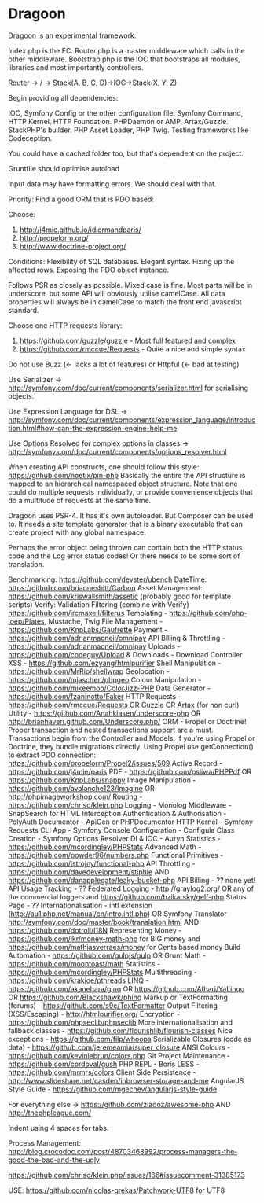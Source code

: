Dragoon
=======

Dragoon is an experimental framework.

Index.php is the FC.
Router.php is a master middleware which calls in the other middleware.
Bootstrap.php is the IOC that bootstraps all modules, libraries and most importantly controllers.

Router
	-> /
		-> Stack(A, B, C, D)->IOC->Stack(X, Y, Z)

Begin providing all dependencies:

IOC, Symfony Config or the other configuration file. Symfony Command, HTTP Kernel, HTTP Foundation. PHPDaemon or AMP, Artax/Guzzle. StackPHP's builder. PHP Asset Loader, PHP Twig. Testing frameworks like Codeception.

You could have a cached folder too, but that's dependent on the project.

Gruntfile should optimise autoload

Input data may have formatting errors. We should deal with that.

Priority: Find a good ORM that is PDO based:

Choose:

1. http://j4mie.github.io/idiormandparis/
2. http://propelorm.org/
3. http://www.doctrine-project.org/

Conditions: Flexibility of SQL databases. Elegant syntax. Fixing up the affected rows. Exposing the PDO object instance.

Follows PSR as closely as possible. Mixed case is fine. Most parts will be in underscore, but some API will obviously utilise camelCase. All data properties will always be in camelCase to match the front end javascript standard.

Choose one HTTP requests library:

1. https://github.com/guzzle/guzzle - Most full featured and complex
2. https://github.com/rmccue/Requests - Quite a nice and simple syntax

Do not use Buzz (<- lacks a lot of features) or Httpful (<- bad at testing)

Use Serializer -> http://symfony.com/doc/current/components/serializer.html for serialising objects.

Use Expression Language for DSL -> http://symfony.com/doc/current/components/expression_language/introduction.html#how-can-the-expression-engine-help-me

Use Options Resolved for complex options in classes -> http://symfony.com/doc/current/components/options_resolver.html

When creating API constructs, one should follow this style: https://github.com/noetix/pin-php
Basically the entire the API structure is mapped to an hierarchical namespaced object structure.
Note that one could do multiple requests individually, or provide convenience objects that do a multitude of requests at the same time.

Dragoon uses PSR-4. It has it's own autoloader. But Composer can be used to.
It needs a site template generator that is a binary executable that can create project with any global namespace.

Perhaps the error object being thrown can contain both the HTTP status code and the Log error status codes! Or there needs to be some sort of translation.

Benchmarking: https://github.com/devster/ubench
DateTime: https://github.com/briannesbitt/Carbon
Asset Management: https://github.com/kriswallsmith/assetic (probably good for template scripts)
Verify: Validation
Filtering (combine with Verify) https://github.com/ircmaxell/filterus
Templating - https://github.com/php-loep/Plates, Mustache, Twig
File Management - https://github.com/KnpLabs/Gaufrette
Payment - https://github.com/adrianmacneil/omnipay
API Billing & Throttling - https://github.com/adrianmacneil/omnipay
Uploads - https://github.com/codeguy/Upload & Downloads - Download Controller
XSS - https://github.com/ezyang/htmlpurifier
Shell Manipulation - https://github.com/MrRio/shellwrap
Geolocation - https://github.com/mjaschen/phpgeo
Colour Manipulation - https://github.com/mikeemoo/ColorJizz-PHP
Data Generator - https://github.com/fzaninotto/Faker
HTTP Requests - https://github.com/rmccue/Requests OR Guzzle OR Artax (for non curl)
Utility - https://github.com/Anahkiasen/underscore-php OR http://brianhaveri.github.com/Underscore.php/
ORM - Propel or Doctrine! Proper transaction and nested transactions support are a must. Transactions begin from the Controller and Models. If you're using Propel or Doctrine, they bundle migrations directly. Using Propel use getConnection() to extract PDO connection: https://github.com/propelorm/Propel2/issues/509
Active Record - https://github.com/j4mie/paris
PDF - https://github.com/psliwa/PHPPdf OR https://github.com/KnpLabs/snappy
Image Manipulation - https://github.com/avalanche123/Imagine OR http://phpimageworkshop.com/
Routing - https://github.com/chriso/klein.php
Logging - Monolog
Middleware - SnapSearch for HTML Interception
Authentication & Authorisation - PolyAuth
Documentor - ApiGen or PHPDocumentor
HTTP Kernel - Symfony Requests
CLI App - Symfony Console
Configuration - Configula
Class Creation - Symfony Options Resolver
DI & IOC - Auryn
Statistics - https://github.com/mcordingley/PHPStats
Advanced Math - https://github.com/powder96/numbers.php
Functional Primitives - https://github.com/lstrojny/functional-php
API Throttling - https://github.com/davedevelopment/stiphle AND https://github.com/danapplegate/leaky-bucket-php
API Billing - ?? none yet!
API Usage Tracking - ??
Federated Logging - http://graylog2.org/ OR any of the commercial loggers and https://github.com/bzikarsky/gelf-php
Status Page - ??
Internationalisation - intl extension (http://au1.php.net/manual/en/intro.intl.php) OR Symfony Translator http://symfony.com/doc/master/book/translation.html AND https://github.com/dotroll/I18N
Representing Money - https://github.com/ikr/money-math-php for BIG money and https://github.com/mathiasverraes/money for Cents based money
Build Automation - https://github.com/gulpjs/gulp OR Grunt
Math - https://github.com/moontoast/math
Statistics - https://github.com/mcordingley/PHPStats
Multithreading - https://github.com/krakjoe/pthreads
LINQ - https://github.com/akanehara/ginq OR https://github.com/Athari/YaLinqo OR https://github.com/Blackshawk/phinq
Markup or TextFormatting (forums) - https://github.com/s9e/TextFormatter
Output Filtering (XSS/Escaping) - http://htmlpurifier.org/
Encryption - https://github.com/phpseclib/phpseclib
More internationalisation and fallback classes - https://github.com/flourishlib/flourish-classes
Nice exceptions - https://github.com/filp/whoops
Serializable Closures (code as data) - https://github.com/jeremeamia/super_closure
ANSI Colours - https://github.com/kevinlebrun/colors.php
Git Project Maintenance - https://github.com/cordoval/gush
PHP REPL - Boris
LESS - https://github.com/mrmrs/colors
Client Side Persistence - http://www.slideshare.net/casden/inbrowser-storage-and-me
AngularJS Style Guide - https://github.com/mgechev/angularjs-style-guide

For everything else -> https://github.com/ziadoz/awesome-php AND http://thephpleague.com/

Indent using 4 spaces for tabs.

Process Management: http://blog.crocodoc.com/post/48703468992/process-managers-the-good-the-bad-and-the-ugly

https://github.com/chriso/klein.php/issues/166#issuecomment-31385173

USE: https://github.com/nicolas-grekas/Patchwork-UTF8 for UTF8